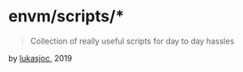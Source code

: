 # envm/scripts/*
> Collection of really useful scripts for day to day hassles

by [lukasjoc](https://lukasjoc.com), 2019
